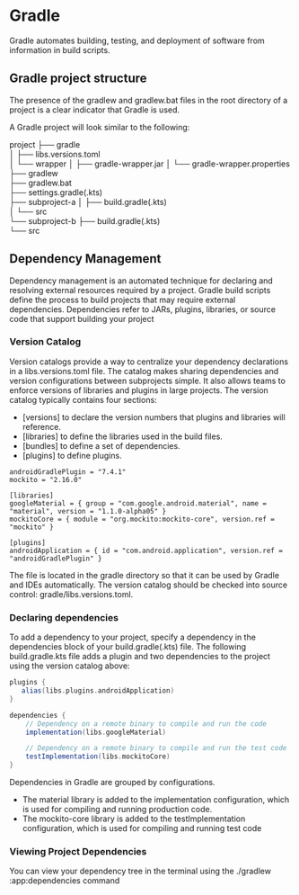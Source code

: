 # Gradle

Gradle automates building, testing, and deployment of software from information in build scripts.

## Gradle project structure

The presence of the gradlew and gradlew.bat files in the root directory of a project is a clear indicator that Gradle is used.

A Gradle project will look similar to the following:

project
├── gradle                              
│   ├── libs.versions.toml              
│   └── wrapper
│       ├── gradle-wrapper.jar
│       └── gradle-wrapper.properties
├── gradlew                             
├── gradlew.bat                         
├── settings.gradle(.kts)               
├── subproject-a
│   ├── build.gradle(.kts)              
│   └── src                             
└── subproject-b
    ├── build.gradle(.kts)              
    └── src 

## Dependency Management

Dependency management is an automated technique for declaring and resolving external resources required by a project.
Gradle build scripts define the process to build projects that may require external dependencies. Dependencies refer to JARs, plugins, libraries, or source code that support building your project

### Version Catalog

Version catalogs provide a way to centralize your dependency declarations in a libs.versions.toml file.
The catalog makes sharing dependencies and version configurations between subprojects simple. It also allows teams to enforce versions of libraries and plugins in large projects.
The version catalog typically contains four sections:
 - [versions] to declare the version numbers that plugins and libraries will reference.
 - [libraries] to define the libraries used in the build files.
 - [bundles] to define a set of dependencies.
 - [plugins] to define plugins.

```[versions]
androidGradlePlugin = "7.4.1"
mockito = "2.16.0"

[libraries]
googleMaterial = { group = "com.google.android.material", name = "material", version = "1.1.0-alpha05" }
mockitoCore = { module = "org.mockito:mockito-core", version.ref = "mockito" }

[plugins]
androidApplication = { id = "com.android.application", version.ref = "androidGradlePlugin" }
```
The file is located in the gradle directory so that it can be used by Gradle and IDEs automatically. The version catalog should be checked into source control: gradle/libs.versions.toml.

 ### Declaring dependencies

To add a dependency to your project, specify a dependency in the dependencies block of your build.gradle(.kts) file.
The following build.gradle.kts file adds a plugin and two dependencies to the project using the version catalog above:

```gradle
plugins {
   alias(libs.plugins.androidApplication)  
}

dependencies {
    // Dependency on a remote binary to compile and run the code
    implementation(libs.googleMaterial)    

    // Dependency on a remote binary to compile and run the test code
    testImplementation(libs.mockitoCore)   
}
```

Dependencies in Gradle are grouped by configurations.
- The material library is added to the implementation configuration, which is used for compiling and running production code.
- The mockito-core library is added to the testImplementation configuration, which is used for compiling and running test code

 ### Viewing Project Dependencies
You can view your dependency tree in the terminal using the ./gradlew :app:dependencies command

